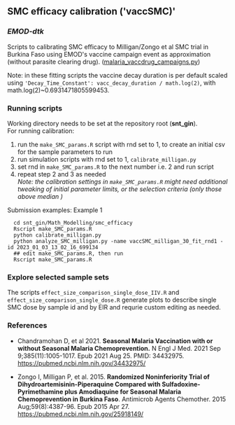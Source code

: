 ## SMC efficacy calibration ('vaccSMC)'
### _EMOD-dtk_


Scripts to calibrating SMC efficacy to Milligan/Zongo et al SMC trial in Burkina Faso using EMOD's vaccine campaign event as approximation (without  parasite clearing drug).
([malaria_vaccdrug_campaigns.py](https://github.com/InstituteforDiseaseModeling/dtk-tools-malaria/blob/master/malaria/interventions/malaria_vaccdrug_campaigns.py))

Note: in these fitting scripts the vaccine decay duration is per default scaled using
`'Decay_Time_Constant': vacc_decay_duration / math.log(2)`, with math.log(2)~0.6931471805599453.

### Running scripts
Working directory needs to be set at the repository root (**snt_gin**).  
For running calibration: 
1) run the `make_SMC_params.R` script with rnd set to 1, to create an initial csv for the sample parameters to run  
2) run simulation scripts with rnd set to 1,  `calibrate_milligan.py`  
3) set rnd in `make_SMC_params.R` to the next number i.e. 2 and run script  
4) repeat step 2 and 3 as needed  
_Note: the calibration settings in `make_SMC_params.R`  might need additional tweaking of initial parameter limits, or the  selection criteria (only those above median )_

Submission examples:
Example 1
``` 
  cd snt_gin/Math_Modelling/smc_efficacy
  Rscript make_SMC_params.R
  python calibrate_milligan.py
  python analyze_SMC_milligan.py -name vaccSMC_milligan_30_fit_rnd1 -id 2023_01_03_13_02_16_699134
  ## edit make_SMC_params.R, then run
  Rscript make_SMC_params.R
```

### Explore selected sample sets
The scripts `effect_size_comparison_single_dose_IIV.R` and  `effect_size_comparison_single_dose.R` generate plots to describe single SMC dose
by sample id and by EIR and requrie custom editing as needed.


### References

- Chandramohan D, et al 2021. 
**Seasonal Malaria Vaccination with or without Seasonal Malaria Chemoprevention.** 
N Engl J Med. 2021 Sep 9;385(11):1005-1017. Epub 2021 Aug 25. PMID: 34432975.
https://pubmed.ncbi.nlm.nih.gov/34432975/


- Zongo I, Milligan P, et al. 2015.
**Randomized Noninferiority Trial of Dihydroartemisinin-Piperaquine Compared with Sulfadoxine-Pyrimethamine plus Amodiaquine 
for Seasonal Malaria Chemoprevention in Burkina Faso**. 
Antimicrob Agents Chemother. 2015 Aug;59(8):4387-96. Epub 2015 Apr 27. https://pubmed.ncbi.nlm.nih.gov/25918149/



